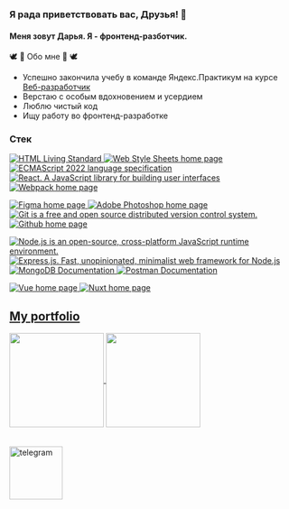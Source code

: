 ### Я рада приветствовать вас, Друзья! 👋
#### Меня зовут Дарья. Я - фронтенд-разботчик.

🕊  🎀  Обо мне  🎀  🕊
- Успешно закончила учебу в команде Яндекс.Практикум на курсе [Веб-разработчик](https://practicum.yandex.ru/web/)
- Верстаю с особым вдохновением и усердием
- Люблю чистый код
- Ищу работу во фронтенд-разработке

<!-- [![Typing SVG](https://readme-typing-svg.demolab.com?font=Tilt+Prism&weight=900&duration=3000&pause=900&color=1B27C5&background=1CBD2B0B&center=%D0%B8%D1%81%D1%82%D0%B8%D0%BD%D0%BD%D1%8B%D0%B9&vCenter=%D0%B8%D1%81%D1%82%D0%B8%D0%BD%D0%BD%D1%8B%D0%B9&repeat=%D0%B8%D1%81%D1%82%D0%B8%D0%BD%D0%BD%D1%8B%D0%B9&width=357&lines=+%F0%9F%91%8C%F0%9F%91%8C%F0%9F%91%8C+%D0%A7%D1%91%D1%82%D0%BA%D0%B8%D0%B5+%D0%B8+%D0%BF%D0%BE%D0%BD%D1%8F%D1%82%D0%BD%D1%8B%D0%B5+%D0%BF%D0%BB%D0%B0%D0%BD%D1%8B)](https://git.io/typing-svg)

[![Typing SVG](https://readme-typing-svg.demolab.com?font=Tilt+Prism&weight=900&size=23&duration=3000&pause=900&color=C51942&background=1CBD2B0B&center=%D0%B8%D1%81%D1%82%D0%B8%D0%BD%D0%BD%D1%8B%D0%B9&vCenter=%D0%B8%D1%81%D1%82%D0%B8%D0%BD%D0%BD%D1%8B%D0%B9&repeat=%D0%B8%D1%81%D1%82%D0%B8%D0%BD%D0%BD%D1%8B%D0%B9&width=357&lines=+%F0%9F%91%8C%F0%9F%91%8C%F0%9F%91%8C+%D0%91%D0%BE%D0%B3%D0%B0%D1%82%D0%BE%D0%B5+%D0%B2%D0%BE%D0%BE%D0%B1%D1%80%D0%B0%D0%B6%D0%B5%D0%BD%D0%B8%D0%B5)](https://git.io/typing-svg)

[![Typing SVG](https://readme-typing-svg.demolab.com?font=Tilt+Prism&weight=900&size=23&duration=3000&pause=900&color=C57425&background=1CBD2B0B&center=%D0%B8%D1%81%D1%82%D0%B8%D0%BD%D0%BD%D1%8B%D0%B9&vCenter=%D0%B8%D1%81%D1%82%D0%B8%D0%BD%D0%BD%D1%8B%D0%B9&repeat=%D0%B8%D1%81%D1%82%D0%B8%D0%BD%D0%BD%D1%8B%D0%B9&width=357&lines=+%F0%9F%91%8C%F0%9F%91%8C%F0%9F%91%8C+%D0%A7%D1%83%D1%82%D0%BA%D0%BE%D0%B5+%D0%B2%D0%BE%D1%81%D0%BF%D1%80%D0%B8%D1%8F%D1%82%D0%B8%D0%B5)](https://git.io/typing-svg)
 -->

### Стек
<p>
    <a href="https://html.spec.whatwg.org/multipage/" >
        <img src="https://img.shields.io/badge/HTML5-informational?style=flat&logo=html5&logoColor=white&labelColor=E34F26&color=24292f" alt="HTML Living Standard" />
    </a>
    <a href="https://www.w3.org/Style/CSS/Overview.ru.html" >
        <img src="https://img.shields.io/badge/CSS3-informational?style=flat&logo=css3&logoColor=white&labelColor=1572B6&color=24292f" alt="Web Style Sheets home page" />
    </a>
       <a href="https://www.ecma-international.org/publications-and-standards/standards/ecma-262/" >
        <img src="https://img.shields.io/badge/JavaScript-informational?style=flat&logo=JavaScript&logoColor=white&labelColor=F7DF1E&color=24292f" alt="ECMAScript 2022 language specification" />
    </a>
     <a href="https://ru.react.js.org/docs/getting-started.html" >
        <img src="https://img.shields.io/badge/React.js-informational?style=flat&logo=React&logoColor=white&labelColor=61dafb&color=24292f" alt="React. A JavaScript library for building user interfaces" />
    </a>
    <a href="https://webpack.js.org" >
        <img src="https://img.shields.io/badge/Webpack-informational?style=flat&logo=webpack&logoColor=white&labelColor=1d78c1&color=24292f" alt="Webpack home page" />
    </a>
 </p>
<p>
   <a href="https://www.figma.com" >
        <img src="https://img.shields.io/badge/Figma-informational?style=flat&logo=figma&logoColor=white&labelColor=F24E1E&color=24292f" alt="Figma home page" />
    </a>
    <a href="http://www.adobe.com/ru/products/photoshop/family/" >
        <img src="https://img.shields.io/badge/Photoshop-informational?style=flat&logo=Adobe-Photoshop&logoColor=white&labelColor=31A8FF&color=24292f" alt="Adobe Photoshop home page" />
    </a>
 
  <a href="https://git-scm.com/doc" >
        <img src="https://img.shields.io/badge/Git-informational?style=flat&logo=git&logoColor=white&labelColor=F05032&color=24292f" alt="Git is a free and open source distributed version control system." />
    </a>
    <a href="https://github.com" >
        <img src="https://img.shields.io/badge/GitHub-informational?style=flat&logo=GitHub&logoColor=white&labelColor=181717&color=24292f" alt="Github home page" />
    </a>
</p>
<p>
    <a href="https://nodejs.org/ru/" >
        <img src="https://img.shields.io/badge/Node.js-informational?style=flat&logo=Node.js&logoColor=white&labelColor=6DA55F&color=24292f" alt="Node.js is an open-source, cross-platform JavaScript runtime environment." />
    </a>
 <a href="https://expressjs.com/ru/" >
        <img src="https://img.shields.io/badge/Express.js-informational?style=flat&logo=Express&logoColor=white&labelColor=404D59&color=24292f" alt="Express.js. Fast, unopinionated, minimalist web framework for Node.js" />
    </a>

 <a href="https://www.mongodb.com/docs/" >
        <img src="https://img.shields.io/badge/MongoDB-informational?style=flat&logo=MongoDB&logoColor=white&labelColor=13aa52&color=24292f" alt="MongoDB Documentation" />
    </a>
   <a href="https://www.postman.com/" >
        <img src="https://img.shields.io/badge/- Postman-20232a?style=flat&logo=postman&logoColor=white&labelColor=ff6c37&color=24292f" alt="Postman Documentation" />
    </a>
   </p>
<p>
 <a href="https://ru.vuejs.org/" >
  <img src="https://img.shields.io/badge/ - Vue.js-informational?style=flat&logo=vuedotjs&logoColor=4fc08d&color=24292f" alt="Vue home page" >
   </a>
    <a href="https://nuxt.com/" >
  <img src="https://img.shields.io/badge/Nuxt.js-20232a?style=flat&logo=nuxtdotjs&logoColor=00dc82&labelColor=24292f" alt="Nuxt home page" >
   </a>
  </p>
  
 ## [My portfolio](https://github.com/Krylatka2022?tab=repositories)
  
 <!--  ## :globe_with_meridians: Contacts

[![Telegram](https://img.shields.io/badge/Telegram-26A5E4?style=for-the-badge&logo=telegram&logoColor=white)](https://t.me/dasha_fr_russia)-->


<!-- ### :fire: My Stats :
[![GitHub Streak](http://github-readme-streak-stats.herokuapp.com?user=Krylatka2022)](https://git.io/streak-stats)
[![Top Langs](https://github-readme-stats.vercel.app/api/top-langs/?username=Krylatka2022)](https://github.com/Krylatka2022/github-readme-stats)-->
<a href="https://github-readme-stats.vercel.app/api?username=Krylatka2022&show_icons=true&hide_border=trueshow_icons=true&theme=tokyonight">
  <img  align="center" height="167" src="https://github-readme-stats.vercel.app/api?username=Krylatka2022&show_icons=true&hide_border=trueshow_icons=true&theme=tokyonight" />
</a>
<a href="https://github-readme-stats.vercel.app/api/top-langs/?username=Krylatka2022&layout=compact&theme=react">
  <img align="center" height="167" src="https://github-readme-stats.vercel.app/api/top-langs/?username=Krylatka2022&langs_count=6&layout=compact&theme=tokyonight" />
</a>
<br>
<br>
<br>
 <a href="https://t.me/dasha_fr_russia" >
<img width="94" height="94" src="https://img.icons8.com/3d-fluency/94/telegram.png" alt="telegram"/>
</a>
<!--![Krylatka2022's GitHub stats](https://github-readme-stats.vercel.app/api?username=Krylatka2022&show_icons=true&theme=synthwave)</p>

**Krylatka2022/Krylatka2022** is a ✨ _special_ ✨ repository because its `README.md` (this file) appears on your GitHub profile.

Here are some ideas to get you started:

- 🔭 I’m currently working on ...
- 🌱 I’m currently learning ...
- 👯 I’m looking to collaborate on ...
- 🤔 I’m looking for help with ...
- 💬 Ask me about ...
- 📫 How to reach me: ...
- 😄 Pronouns: ...
- ⚡ Fun fact: ...
-->
